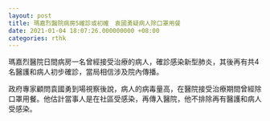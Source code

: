 ```yaml
---
layout: post
title: 瑪嘉烈醫院病房5確診或初確　袁國勇疑病人除口罩用餐
date: 2021-01-04 18:07:26.000000000 +08:00
categories: rthk
---
```


瑪嘉烈醫院日間病房一名曾經接受治療的病人，確診感染新型肺炎，其後再有共4名醫護和病人初步確診，當局相信涉及院內傳播。

政府專家顧問袁國勇到場視察後說，病人的病毒量高，在醫院接受治療期間曾經除口罩用餐。他估計當事人是在社區受感染，再傳入醫院，他不排除再有醫護和病人受感染。
